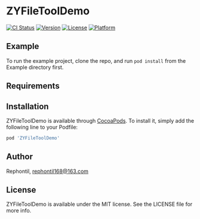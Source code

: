 # ZYFileToolDemo

[![CI Status](https://img.shields.io/travis/Rephontil/ZYFileToolDemo.svg?style=flat)](https://travis-ci.org/Rephontil/ZYFileToolDemo)
[![Version](https://img.shields.io/cocoapods/v/ZYFileToolDemo.svg?style=flat)](https://cocoapods.org/pods/ZYFileToolDemo)
[![License](https://img.shields.io/cocoapods/l/ZYFileToolDemo.svg?style=flat)](https://cocoapods.org/pods/ZYFileToolDemo)
[![Platform](https://img.shields.io/cocoapods/p/ZYFileToolDemo.svg?style=flat)](https://cocoapods.org/pods/ZYFileToolDemo)

## Example

To run the example project, clone the repo, and run `pod install` from the Example directory first.

## Requirements

## Installation

ZYFileToolDemo is available through [CocoaPods](https://cocoapods.org). To install
it, simply add the following line to your Podfile:

```ruby
pod 'ZYFileToolDemo'
```

## Author

Rephontil, rephontil168@163.com

## License

ZYFileToolDemo is available under the MIT license. See the LICENSE file for more info.
